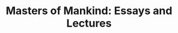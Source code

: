 ---
title: "Masters of Mankind: Essays and Lectures"
showDate: false
draft: false
tags: ["classic","poem"]
link: "https://www.amazon.com/Masters-Mankind-Essays-Lectures-1969-2013/dp/160846363X"
read: "R"
---